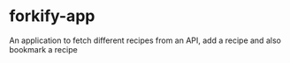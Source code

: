 # forkify-app
An application to fetch different recipes from an API, add a recipe and also bookmark a recipe
